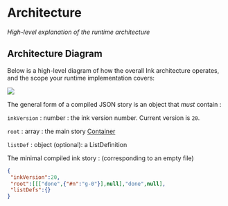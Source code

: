 # Architecture

_High-level explanation of the runtime architecture_

## Architecture Diagram

Below is a high-level diagram of how the overall Ink architecture operates, and the scope your runtime implementation covers:

<img src="/assets/Architecture.png">


The general form of a compiled JSON story is an object that *must* contain :

``inkVersion`` : number : the ink version number. Current version is ``20``.

``root`` : array : the main story [Container](glossary.md#container)

``listDef`` : object (optional): a ListDefinition


The minimal compiled ink story : (corresponding to an empty file)
```json
{
 "inkVersion":20,
 "root":[[["done",{"#n":"g-0"}],null],"done",null],
 "listDefs":{}
}
```
